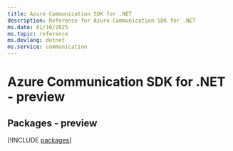 ```yaml
---
title: Azure Communication SDK for .NET
description: Reference for Azure Communication SDK for .NET
ms.date: 01/10/2025
ms.topic: reference
ms.devlang: dotnet
ms.service: communication
---
```

# Azure Communication SDK for .NET - preview
## Packages - preview
[!INCLUDE [packages](communication-index.md)]
